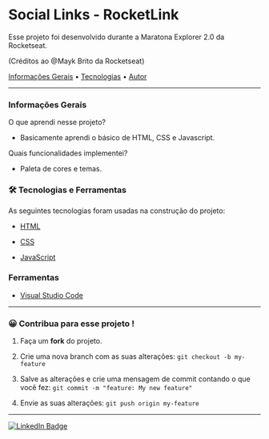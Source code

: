 <h1 align="left">Social Links - RocketLink</h1>

<p align="left">Esse projeto foi desenvolvido durante a Maratona Explorer 2.0 da Rocketseat.</p>

(Créditos ao @Mayk Brito da Rocketseat)

<p align="left">
 <a href="#informações-gerais">Informações Gerais</a> •
 <a href="#-tecnologias-e-ferramentas">Tecnologias</a> •
 <a href="#autor">Autor</a>
</p>

---
### Informações Gerais

O que aprendi nesse projeto? 

- Basicamente aprendi o básico de HTML, CSS e Javascript.

Quais funcionalidades implementei?

- Paleta de cores e temas.

### 🛠 Tecnologias e Ferramentas

As seguintes tecnologias foram usadas na construção do projeto:

- [HTML](https://developer.mozilla.org/pt-BR/docs/Web/HTML)

- [CSS](https://developer.mozilla.org/pt-BR/docs/Web/CSS)

- [JavaScript](https://developer.mozilla.org/pt-BR/docs/Web/JavaScript)

### Ferramentas

- [Visual Studio Code](https://code.visualstudio.com/)

---

### 😀 Contribua para esse projeto !

1. Faça um **fork** do projeto.

2. Crie uma nova branch com as suas alterações: `git checkout -b my-feature`

3. Salve as alterações e crie uma mensagem de commit contando o que você fez: `git commit -m "feature: My new feature"`

4. Envie as suas alterações: `git push origin my-feature`

---

[![LinkedIn Badge](https://img.shields.io/badge/-Gabriel%20Savaccini-blue?style=flat-square&logo=Linkedin&logoColor=white&link=https://www.linkedin.com/in/gabrielsavaccini/)](https://www.linkedin.com/in/gabrielsavaccini/)
